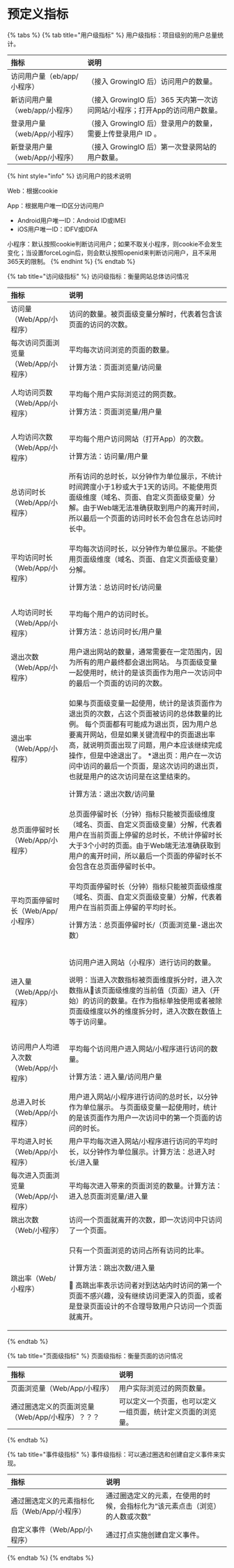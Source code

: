 # 预定义指标



{% tabs %}
{% tab title="用户级指标" %}
用户级指标：项目级别的用户总量统计。

| 指标 | 说明 |
| :--- | :--- |
| 访问用户量（eb/app/小程序） | （接入 GrowingIO 后）访问用户的数量。 |
| 新访问用户量（web/app/小程序） | （接入 GrowingIO 后）365 天内第一次访问网站/小程序；打开App的访问用户数量。 |
| 登录用户量（web/App/小程序） | （接入 GrowingIO 后）登录用户的数量，需要上传登录用户 ID 。 |
| 新登录用户量（web/App/小程序） | （接入 GrowingIO 后）第一次登录网站的用户数量。 |

{% hint style="info" %}
访问用户的技术说明

Web：根据cookie

App：根据用户唯一ID区分访问用户

* Android用户唯一ID：Android ID或IMEI
* iOS用户唯一ID：IDFV或IDFA

小程序：默认按照cookie判断访问用户；如果不取关小程序，则cookie不会发生变化；当设置forceLogin后，则会默认按照openid来判断访问用户，且不采用365天的限制。
{% endhint %}
{% endtab %}

{% tab title="访问级指标" %}
访问级指标：衡量网站总体访问情况

<table>
  <thead>
    <tr>
      <th style="text-align:left">&#x6307;&#x6807;</th>
      <th style="text-align:left">&#x8BF4;&#x660E;</th>
    </tr>
  </thead>
  <tbody>
    <tr>
      <td style="text-align:left">&#x8BBF;&#x95EE;&#x91CF;&#xFF08;Web/App/&#x5C0F;&#x7A0B;&#x5E8F;&#xFF09;</td>
      <td
      style="text-align:left">&#x8BBF;&#x95EE;&#x7684;&#x6570;&#x91CF;&#x3002;&#x88AB;&#x9875;&#x9762;&#x7EA7;&#x53D8;&#x91CF;&#x5206;&#x89E3;&#x65F6;&#xFF0C;&#x4EE3;&#x8868;&#x7740;&#x5305;&#x542B;&#x8BE5;&#x9875;&#x9762;&#x7684;&#x8BBF;&#x95EE;&#x7684;&#x6B21;&#x6570;&#x3002;</td>
    </tr>
    <tr>
      <td style="text-align:left">&#x6BCF;&#x6B21;&#x8BBF;&#x95EE;&#x9875;&#x9762;&#x6D4F;&#x89C8;&#x91CF;&#xFF08;Web/App/&#x5C0F;&#x7A0B;&#x5E8F;&#xFF09;</td>
      <td
      style="text-align:left">
        <p>&#x5E73;&#x5747;&#x6BCF;&#x6B21;&#x8BBF;&#x95EE;&#x6D4F;&#x89C8;&#x7684;&#x9875;&#x9762;&#x7684;&#x6570;&#x91CF;&#x3002;</p>
        <p>&#x8BA1;&#x7B97;&#x65B9;&#x6CD5;&#xFF1A;&#x9875;&#x9762;&#x6D4F;&#x89C8;&#x91CF;/&#x8BBF;&#x95EE;&#x91CF;</p>
        </td>
    </tr>
    <tr>
      <td style="text-align:left">&#x4EBA;&#x5747;&#x8BBF;&#x95EE;&#x9875;&#x6570;&#xFF08;Web/App/&#x5C0F;&#x7A0B;&#x5E8F;&#xFF09;</td>
      <td
      style="text-align:left">
        <p>&#x5E73;&#x5747;&#x6BCF;&#x4E2A;&#x7528;&#x6237;&#x5B9E;&#x9645;&#x6D4F;&#x89C8;&#x8FC7;&#x7684;&#x7F51;&#x9875;&#x6570;&#x3002;</p>
        <p>&#x8BA1;&#x7B97;&#x65B9;&#x6CD5;&#xFF1A;&#x9875;&#x9762;&#x6D4F;&#x89C8;&#x91CF;/&#x7528;&#x6237;&#x91CF;</p>
        </td>
    </tr>
    <tr>
      <td style="text-align:left">&#x4EBA;&#x5747;&#x8BBF;&#x95EE;&#x6B21;&#x6570;&#xFF08;Web/App/&#x5C0F;&#x7A0B;&#x5E8F;&#xFF09;</td>
      <td
      style="text-align:left">
        <p>&#x5E73;&#x5747;&#x6BCF;&#x4E2A;&#x7528;&#x6237;&#x8BBF;&#x95EE;&#x7F51;&#x7AD9;&#xFF08;&#x6253;&#x5F00;App&#xFF09;&#x7684;&#x6B21;&#x6570;&#x3002;</p>
        <p>&#x8BA1;&#x7B97;&#x65B9;&#x6CD5;&#xFF1A;&#x8BBF;&#x95EE;&#x91CF;/&#x7528;&#x6237;&#x91CF;</p>
        </td>
    </tr>
    <tr>
      <td style="text-align:left">&#x603B;&#x8BBF;&#x95EE;&#x65F6;&#x957F;&#xFF08;Web/App/&#x5C0F;&#x7A0B;&#x5E8F;&#xFF09;</td>
      <td
      style="text-align:left">&#x6240;&#x6709;&#x8BBF;&#x95EE;&#x7684;&#x603B;&#x65F6;&#x957F;&#xFF0C;&#x4EE5;&#x5206;&#x949F;&#x4F5C;&#x4E3A;&#x5355;&#x4F4D;&#x5C55;&#x793A;&#xFF0C;&#x4E0D;&#x7EDF;&#x8BA1;&#x65F6;&#x95F4;&#x8DE8;&#x5EA6;&#x5C0F;&#x4E8E;1&#x79D2;&#x6216;&#x5927;&#x4E8E;1&#x5929;&#x7684;&#x8BBF;&#x95EE;&#x3002;&#x4E0D;&#x80FD;&#x4F7F;&#x7528;&#x9875;&#x9762;&#x7EA7;&#x7EF4;&#x5EA6;&#xFF08;&#x57DF;&#x540D;&#x3001;&#x9875;&#x9762;&#x3001;&#x81EA;&#x5B9A;&#x4E49;&#x9875;&#x9762;&#x7EA7;&#x53D8;&#x91CF;&#xFF09;&#x5206;&#x89E3;&#x3002;&#x7531;&#x4E8E;Web&#x7AEF;&#x65E0;&#x6CD5;&#x51C6;&#x786E;&#x83B7;&#x53D6;&#x5230;&#x7528;&#x6237;&#x7684;&#x79BB;&#x5F00;&#x65F6;&#x95F4;&#xFF0C;&#x6240;&#x4EE5;&#x6700;&#x540E;&#x4E00;&#x4E2A;&#x9875;&#x9762;&#x7684;&#x8BBF;&#x95EE;&#x65F6;&#x957F;&#x4E0D;&#x4F1A;&#x5305;&#x542B;&#x5728;&#x603B;&#x8BBF;&#x95EE;&#x65F6;&#x957F;&#x4E2D;&#x3002;</td>
    </tr>
    <tr>
      <td style="text-align:left">&#x5E73;&#x5747;&#x8BBF;&#x95EE;&#x65F6;&#x957F;&#xFF08;Web/App/&#x5C0F;&#x7A0B;&#x5E8F;&#xFF09;</td>
      <td
      style="text-align:left">
        <p>&#x5E73;&#x5747;&#x6BCF;&#x6B21;&#x8BBF;&#x95EE;&#x65F6;&#x957F;&#xFF0C;&#x4EE5;&#x5206;&#x949F;&#x4F5C;&#x4E3A;&#x5355;&#x4F4D;&#x5C55;&#x793A;&#x3002;&#x4E0D;&#x80FD;&#x4F7F;&#x7528;&#x9875;&#x9762;&#x7EA7;&#x7EF4;&#x5EA6;&#xFF08;&#x57DF;&#x540D;&#x3001;&#x9875;&#x9762;&#x3001;&#x81EA;&#x5B9A;&#x4E49;&#x9875;&#x9762;&#x7EA7;&#x53D8;&#x91CF;&#xFF09;&#x5206;&#x89E3;&#x3002;</p>
        <p>&#x8BA1;&#x7B97;&#x65B9;&#x6CD5;&#xFF1A;&#x603B;&#x8BBF;&#x95EE;&#x65F6;&#x957F;/&#x8BBF;&#x95EE;&#x91CF;</p>
        </td>
    </tr>
    <tr>
      <td style="text-align:left">&#x4EBA;&#x5747;&#x8BBF;&#x95EE;&#x65F6;&#x957F;&#xFF08;Web/App/&#x5C0F;&#x7A0B;&#x5E8F;&#xFF09;</td>
      <td
      style="text-align:left">
        <p>&#x5E73;&#x5747;&#x6BCF;&#x4E2A;&#x7528;&#x6237;&#x7684;&#x8BBF;&#x95EE;&#x65F6;&#x957F;&#x3002;</p>
        <p>&#x8BA1;&#x7B97;&#x65B9;&#x6CD5;&#xFF1A;&#x603B;&#x8BBF;&#x95EE;&#x65F6;&#x957F;/&#x7528;&#x6237;&#x91CF;</p>
        </td>
    </tr>
    <tr>
      <td style="text-align:left">&#x9000;&#x51FA;&#x6B21;&#x6570;&#xFF08;Web/App/&#x5C0F;&#x7A0B;&#x5E8F;&#xFF09;</td>
      <td
      style="text-align:left">&#x7528;&#x6237;&#x9000;&#x51FA;&#x7F51;&#x7AD9;&#x7684;&#x6570;&#x91CF;&#xFF0C;&#x901A;&#x5E38;&#x9700;&#x8981;&#x5728;&#x4E00;&#x5B9A;&#x8303;&#x56F4;&#x5185;&#xFF0C;&#x56E0;&#x4E3A;&#x6240;&#x6709;&#x7684;&#x7528;&#x6237;&#x6700;&#x7EC8;&#x90FD;&#x4F1A;&#x9000;&#x51FA;&#x7F51;&#x7AD9;&#x3002;
        &#x4E0E;&#x9875;&#x9762;&#x7EA7;&#x53D8;&#x91CF;&#x4E00;&#x8D77;&#x4F7F;&#x7528;&#x65F6;&#xFF0C;&#x7EDF;&#x8BA1;&#x7684;&#x662F;&#x8BE5;&#x9875;&#x9762;&#x4F5C;&#x4E3A;&#x7528;&#x6237;&#x4E00;&#x6B21;&#x8BBF;&#x95EE;&#x4E2D;&#x7684;&#x6700;&#x540E;&#x4E00;&#x4E2A;&#x9875;&#x9762;&#x7684;&#x8BBF;&#x95EE;&#x7684;&#x6B21;&#x6570;&#x3002;</td>
    </tr>
    <tr>
      <td style="text-align:left">&#x9000;&#x51FA;&#x7387;&#xFF08;Web/App/&#x5C0F;&#x7A0B;&#x5E8F;&#xFF09;</td>
      <td
      style="text-align:left">
        <p>&#x5982;&#x679C;&#x4E0E;&#x9875;&#x9762;&#x7EA7;&#x53D8;&#x91CF;&#x4E00;&#x8D77;&#x4F7F;&#x7528;&#xFF0C;&#x7EDF;&#x8BA1;&#x7684;&#x662F;&#x8BE5;&#x9875;&#x9762;&#x4F5C;&#x4E3A;&#x9000;&#x51FA;&#x9875;&#x7684;&#x6B21;&#x6570;&#xFF0C;&#x5360;&#x8FD9;&#x4E2A;&#x9875;&#x9762;&#x88AB;&#x8BBF;&#x95EE;&#x7684;&#x603B;&#x4F53;&#x6570;&#x91CF;&#x7684;&#x6BD4;&#x4F8B;&#x3002;
          &#x6BCF;&#x4E2A;&#x9875;&#x9762;&#x90FD;&#x6709;&#x53EF;&#x80FD;&#x6210;&#x4E3A;&#x9000;&#x51FA;&#x9875;&#xFF0C;&#x56E0;&#x4E3A;&#x7528;&#x6237;&#x603B;&#x8981;&#x79BB;&#x5F00;&#x7F51;&#x7AD9;&#xFF0C;&#x4F46;&#x662F;&#x5982;&#x679C;&#x5173;&#x952E;&#x6D41;&#x7A0B;&#x4E2D;&#x7684;&#x9875;&#x9762;&#x9000;&#x51FA;&#x7387;&#x9AD8;&#xFF0C;&#x5C31;&#x8BF4;&#x660E;&#x9875;&#x9762;&#x51FA;&#x73B0;&#x4E86;&#x95EE;&#x9898;&#xFF0C;&#x7528;&#x6237;&#x672C;&#x5E94;&#x8BE5;&#x7EE7;&#x7EED;&#x5B8C;&#x6210;&#x64CD;&#x4F5C;&#xFF0C;&#x4F46;&#x662F;&#x4E2D;&#x9014;&#x9000;&#x51FA;&#x4E86;&#x3002;
          *&#x9000;&#x51FA;&#x9875;&#xFF1A;&#x7528;&#x6237;&#x5728;&#x4E00;&#x6B21;&#x8BBF;&#x95EE;&#x4E2D;&#x8BBF;&#x95EE;&#x7684;&#x6700;&#x540E;&#x4E00;&#x4E2A;&#x9875;&#x9762;&#xFF0C;&#x662F;&#x8FD9;&#x6B21;&#x8BBF;&#x95EE;&#x7684;&#x9000;&#x51FA;&#x9875;&#xFF0C;&#x4E5F;&#x5C31;&#x662F;&#x7528;&#x6237;&#x7684;&#x8FD9;&#x6B21;&#x8BBF;&#x95EE;&#x662F;&#x5728;&#x8FD9;&#x91CC;&#x7ED3;&#x675F;&#x7684;&#x3002;</p>
        <p>&#x8BA1;&#x7B97;&#x65B9;&#x6CD5;&#xFF1A;&#x9000;&#x51FA;&#x6B21;&#x6570;/&#x8BBF;&#x95EE;&#x91CF;</p>
        </td>
    </tr>
    <tr>
      <td style="text-align:left">&#x603B;&#x9875;&#x9762;&#x505C;&#x7559;&#x65F6;&#x957F;&#xFF08;Web/App/&#x5C0F;&#x7A0B;&#x5E8F;&#xFF09;</td>
      <td
      style="text-align:left">&#x603B;&#x9875;&#x9762;&#x505C;&#x7559;&#x65F6;&#x957F;&#xFF08;&#x5206;&#x949F;&#xFF09;&#x6307;&#x6807;&#x53EA;&#x80FD;&#x88AB;&#x9875;&#x9762;&#x7EA7;&#x7EF4;&#x5EA6;&#xFF08;&#x57DF;&#x540D;&#x3001;&#x9875;&#x9762;&#x3001;&#x81EA;&#x5B9A;&#x4E49;&#x9875;&#x9762;&#x7EA7;&#x53D8;&#x91CF;&#xFF09;&#x5206;&#x89E3;&#xFF0C;&#x4EE3;&#x8868;&#x7740;&#x7528;&#x6237;&#x5728;&#x5F53;&#x524D;&#x9875;&#x9762;&#x4E0A;&#x505C;&#x7559;&#x7684;&#x603B;&#x65F6;&#x957F;&#xFF0C;&#x4E0D;&#x7EDF;&#x8BA1;&#x505C;&#x7559;&#x65F6;&#x957F;&#x5927;&#x4E8E;3&#x4E2A;&#x5C0F;&#x65F6;&#x7684;&#x9875;&#x9762;&#x3002;&#x7531;&#x4E8E;Web&#x7AEF;&#x65E0;&#x6CD5;&#x51C6;&#x786E;&#x83B7;&#x53D6;&#x5230;&#x7528;&#x6237;&#x7684;&#x79BB;&#x5F00;&#x65F6;&#x95F4;&#xFF0C;&#x6240;&#x4EE5;&#x6700;&#x540E;&#x4E00;&#x4E2A;&#x9875;&#x9762;&#x7684;&#x505C;&#x7559;&#x65F6;&#x957F;&#x4E0D;&#x4F1A;&#x5305;&#x542B;&#x5728;&#x603B;&#x9875;&#x9762;&#x505C;&#x7559;&#x65F6;&#x957F;&#x4E2D;&#x3002;</td>
    </tr>
    <tr>
      <td style="text-align:left">&#x5E73;&#x5747;&#x9875;&#x9762;&#x505C;&#x7559;&#x65F6;&#x957F;&#xFF08;Web/App/&#x5C0F;&#x7A0B;&#x5E8F;&#xFF09;</td>
      <td
      style="text-align:left">
        <p>&#x5E73;&#x5747;&#x9875;&#x9762;&#x505C;&#x7559;&#x65F6;&#x957F;&#xFF08;&#x5206;&#x949F;&#xFF09;&#x6307;&#x6807;&#x53EA;&#x80FD;&#x88AB;&#x9875;&#x9762;&#x7EA7;&#x7EF4;&#x5EA6;&#xFF08;&#x57DF;&#x540D;&#x3001;&#x9875;&#x9762;&#x3001;&#x81EA;&#x5B9A;&#x4E49;&#x9875;&#x9762;&#x7EA7;&#x53D8;&#x91CF;&#xFF09;&#x5206;&#x89E3;&#xFF0C;&#x4EE3;&#x8868;&#x7740;&#x7528;&#x6237;&#x5728;&#x5F53;&#x524D;&#x9875;&#x9762;&#x4E0A;&#x505C;&#x7559;&#x7684;&#x5E73;&#x5747;&#x65F6;&#x957F;&#x3002;</p>
        <p>&#x8BA1;&#x7B97;&#x65B9;&#x6CD5;&#xFF1A;&#x603B;&#x9875;&#x9762;&#x505C;&#x7559;&#x65F6;&#x957F;/&#xFF08;&#x9875;&#x9762;&#x6D4F;&#x89C8;&#x91CF;-&#x9000;&#x51FA;&#x6B21;&#x6570;&#xFF09;</p>
        </td>
    </tr>
    <tr>
      <td style="text-align:left">&#x8FDB;&#x5165;&#x91CF;&#xFF08;Web/App/&#x5C0F;&#x7A0B;&#x5E8F;&#xFF09;</td>
      <td
      style="text-align:left">
        <p>&#x8BBF;&#x95EE;&#x7528;&#x6237;&#x8FDB;&#x5165;&#x7F51;&#x7AD9;&#xFF08;&#x5C0F;&#x7A0B;&#x5E8F;&#xFF09;&#x8FDB;&#x884C;&#x8BBF;&#x95EE;&#x7684;&#x6570;&#x91CF;&#x3002;</p>
        <p>&#x8BF4;&#x660E;&#xFF1A;&#x5F53;&#x8FDB;&#x5165;&#x6B21;&#x6570;&#x6307;&#x6807;&#x88AB;&#x9875;&#x9762;&#x7EF4;&#x5EA6;&#x62C6;&#x5206;&#x65F6;&#xFF0C;&#x8FDB;&#x5165;&#x6B21;&#x6570;&#x6307;&#x4ECE;&#x8BE5;&#x9875;&#x9762;&#x7EA7;&#x7EF4;&#x5EA6;&#x7684;&#x5F53;&#x524D;&#x503C;&#xFF08;&#x9875;&#x9762;&#xFF09;&#x8FDB;&#x5165;&#xFF08;&#x5F00;&#x59CB;&#xFF09;&#x7684;&#x8BBF;&#x95EE;&#x7684;&#x6570;&#x91CF;&#x3002;&#x5728;&#x4F5C;&#x4E3A;&#x6307;&#x6807;&#x5355;&#x72EC;&#x4F7F;&#x7528;&#x6216;&#x8005;&#x88AB;&#x9664;&#x9875;&#x9762;&#x7EA7;&#x7EF4;&#x5EA6;&#x4EE5;&#x5916;&#x7684;&#x7EF4;&#x5EA6;&#x62C6;&#x5206;&#x65F6;&#xFF0C;&#x8FDB;&#x5165;&#x6B21;&#x6570;&#x5728;&#x6570;&#x503C;&#x4E0A;&#x7B49;&#x4E8E;&#x8BBF;&#x95EE;&#x91CF;&#x3002;</p>
        </td>
    </tr>
    <tr>
      <td style="text-align:left">&#x8BBF;&#x95EE;&#x7528;&#x6237;&#x4EBA;&#x5747;&#x8FDB;&#x5165;&#x6B21;&#x6570;&#xFF08;Web/App/&#x5C0F;&#x7A0B;&#x5E8F;&#xFF09;</td>
      <td
      style="text-align:left">
        <p>&#x5E73;&#x5747;&#x6BCF;&#x4E2A;&#x8BBF;&#x95EE;&#x7528;&#x6237;&#x8FDB;&#x5165;&#x7F51;&#x7AD9;/&#x5C0F;&#x7A0B;&#x5E8F;&#x8FDB;&#x884C;&#x8BBF;&#x95EE;&#x7684;&#x6570;&#x91CF;&#x3002;</p>
        <p>&#x8BA1;&#x7B97;&#x65B9;&#x6CD5;&#xFF1A;&#x8FDB;&#x5165;&#x91CF;/&#x8BBF;&#x95EE;&#x7528;&#x6237;&#x91CF;</p>
        </td>
    </tr>
    <tr>
      <td style="text-align:left">&#x603B;&#x8FDB;&#x5165;&#x65F6;&#x957F;&#xFF08;Web/App/&#x5C0F;&#x7A0B;&#x5E8F;&#xFF09;</td>
      <td
      style="text-align:left">&#x7528;&#x6237;&#x8FDB;&#x5165;&#x7F51;&#x7AD9;/&#x5C0F;&#x7A0B;&#x5E8F;&#x8FDB;&#x884C;&#x8BBF;&#x95EE;&#x7684;&#x603B;&#x65F6;&#x957F;&#xFF0C;&#x4EE5;&#x5206;&#x949F;&#x4F5C;&#x4E3A;&#x5355;&#x4F4D;&#x5C55;&#x793A;&#x3002;
        &#x4E0E;&#x9875;&#x9762;&#x7EA7;&#x53D8;&#x91CF;&#x4E00;&#x8D77;&#x4F7F;&#x7528;&#x65F6;&#xFF0C;&#x7EDF;&#x8BA1;&#x7684;&#x662F;&#x8BE5;&#x9875;&#x9762;&#x4F5C;&#x4E3A;&#x7528;&#x6237;&#x4E00;&#x6B21;&#x8BBF;&#x95EE;&#x4E2D;&#x7684;&#x7B2C;&#x4E00;&#x4E2A;&#x9875;&#x9762;&#x7684;&#x8BBF;&#x95EE;&#x7684;&#x65F6;&#x957F;&#x3002;</td>
    </tr>
    <tr>
      <td style="text-align:left">&#x5E73;&#x5747;&#x8FDB;&#x5165;&#x65F6;&#x957F;&#xFF08;Web/App/&#x5C0F;&#x7A0B;&#x5E8F;&#xFF09;</td>
      <td
      style="text-align:left">&#x7528;&#x6237;&#x5E73;&#x5747;&#x6BCF;&#x6B21;&#x8FDB;&#x5165;&#x7F51;&#x7AD9;/&#x5C0F;&#x7A0B;&#x5E8F;&#x8FDB;&#x884C;&#x8BBF;&#x95EE;&#x7684;&#x5E73;&#x5747;&#x65F6;&#x957F;&#xFF0C;&#x4EE5;&#x5206;&#x949F;&#x4F5C;&#x4E3A;&#x5355;&#x4F4D;&#x5C55;&#x793A;&#x3002;&#x8BA1;&#x7B97;&#x65B9;&#x6CD5;&#xFF1A;&#x603B;&#x8FDB;&#x5165;&#x65F6;&#x957F;/&#x8FDB;&#x5165;&#x91CF;</td>
    </tr>
    <tr>
      <td style="text-align:left">&#x6BCF;&#x6B21;&#x8FDB;&#x5165;&#x9875;&#x9762;&#x6D4F;&#x89C8;&#x91CF;&#xFF08;Web/App/&#x5C0F;&#x7A0B;&#x5E8F;&#xFF09;</td>
      <td
      style="text-align:left">&#x5E73;&#x5747;&#x6BCF;&#x6B21;&#x8FDB;&#x5165;&#x5E26;&#x6765;&#x7684;&#x9875;&#x9762;&#x6D4F;&#x89C8;&#x7684;&#x6570;&#x91CF;&#x3002;&#x8BA1;&#x7B97;&#x65B9;&#x6CD5;&#xFF1A;&#x8FDB;&#x5165;&#x603B;&#x9875;&#x9762;&#x6D4F;&#x89C8;&#x91CF;/&#x8FDB;&#x5165;&#x91CF;</td>
    </tr>
    <tr>
      <td style="text-align:left">&#x8DF3;&#x51FA;&#x6B21;&#x6570;&#xFF08;Web/&#x5C0F;&#x7A0B;&#x5E8F;&#xFF09;</td>
      <td
      style="text-align:left">&#x8BBF;&#x95EE;&#x4E00;&#x4E2A;&#x9875;&#x9762;&#x5C31;&#x79BB;&#x5F00;&#x7684;&#x6B21;&#x6570;&#xFF0C;&#x5373;&#x4E00;&#x6B21;&#x8BBF;&#x95EE;&#x4E2D;&#x53EA;&#x8BBF;&#x95EE;&#x4E86;&#x4E00;&#x4E2A;&#x9875;&#x9762;&#x3002;</td>
    </tr>
    <tr>
      <td style="text-align:left">&#x8DF3;&#x51FA;&#x7387;&#xFF08;Web/&#x5C0F;&#x7A0B;&#x5E8F;&#xFF09;</td>
      <td
      style="text-align:left">
        <p>&#x53EA;&#x6709;&#x4E00;&#x4E2A;&#x9875;&#x9762;&#x6D4F;&#x89C8;&#x7684;&#x8BBF;&#x95EE;&#x5360;&#x6240;&#x6709;&#x8BBF;&#x95EE;&#x7684;&#x6BD4;&#x7387;&#x3002;</p>
        <p>&#x8BA1;&#x7B97;&#x65B9;&#x6CD5;&#xFF1A;&#x8DF3;&#x51FA;&#x6B21;&#x6570;/&#x8FDB;&#x5165;&#x91CF;</p>
        <p>&#x1F4CC; &#x9AD8;&#x8DF3;&#x51FA;&#x7387;&#x8868;&#x793A;&#x8BBF;&#x95EE;&#x8005;&#x5BF9;&#x5230;&#x8FBE;&#x7AD9;&#x5185;&#x65F6;&#x8BBF;&#x95EE;&#x7684;&#x7B2C;&#x4E00;&#x4E2A;&#x9875;&#x9762;&#x4E0D;&#x611F;&#x5174;&#x8DA3;&#xFF0C;&#x6CA1;&#x6709;&#x7EE7;&#x7EED;&#x8BBF;&#x95EE;&#x66F4;&#x6DF1;&#x5165;&#x7684;&#x9875;&#x9762;&#xFF0C;&#x6216;&#x8005;&#x662F;&#x767B;&#x5F55;&#x9875;&#x9762;&#x8BBE;&#x8BA1;&#x7684;&#x4E0D;&#x5408;&#x7406;&#x5BFC;&#x81F4;&#x7528;&#x6237;&#x53EA;&#x8BBF;&#x95EE;&#x4E00;&#x4E2A;&#x9875;&#x9762;&#x5C31;&#x79BB;&#x5F00;&#x3002;</p>
        </td>
    </tr>
  </tbody>
</table>
{% endtab %}

{% tab title="页面级指标" %}
页面级指标：衡量页面的访问情况

| 指标 | 说明 |
| :--- | :--- |
| 页面浏览量（Web/App/小程序） | 用户实际浏览过的网页数量。 |
| 通过圈选定义的页面浏览量（Web/App/小程序）？？？ | 可以定义一个页面，也可以定义一组页面，统计定义页面的浏览量。 |
{% endtab %}

{% tab title="事件级指标" %}
事件级指标：可以通过圈选和创建自定义事件来实现。

| 指标 | 说明 |
| :--- | :--- |
| 通过圈选定义的元素指标化后（Web/App/小程序） | 通过圈选定义的元素，在使用的时候，会指标化为“该元素点击（浏览）的人数或次数” |
| 自定义事件（Web/App/小程序） | 通过打点实施创建自定义事件。 |
{% endtab %}
{% endtabs %}



